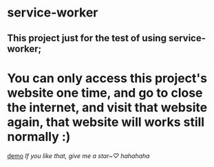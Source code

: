 # service-worker
 ## This project just for the test of using service-worker;
 You can only access this project's website one time, and go to close the internet, and visit that website again, that website will works still normally :)
  =========
  
  [demo](maxinzhi007.github.io/service-worker/index.html)
*If you like that, give me a star~♡ hahahaha*
